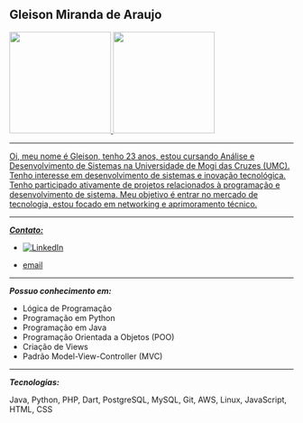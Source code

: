 ## **Gleison Miranda de Araujo**
<div>
<a href="https://github.com/GleisonAraujo">
<img loading="lazy" height="180em" src="https://github-readme-stats.vercel.app/api/top-langs/?username=GleisonAraujo&layout=compact&langs_count=7&theme=dracula"/>
<img loading="lazy" height="180em" src="https://github-readme-stats.vercel.app/api?username=GleisonAraujo&show_icons=true&theme=dracula&include_all_commits=true&count_private=true"/>
</div>



***


Oi, meu nome é Gleison, tenho 23 anos, estou cursando Análise e Desenvolvimento de Sistemas na Universidade de Mogi das Cruzes (UMC). Tenho interesse em desenvolvimento de sistemas e inovação tecnológica. Tenho participado ativamente de projetos relacionados à programação e desenvolvimento de sistema. Meu objetivo é entrar no mercado de tecnologia, estou focado em networking e aprimoramento técnico.


***



***Contato:***


- [![LinkedIn](linkedin_icon.png)](https://www.linkedin.com/in/gleison-araujo2)


- [email](mailto:araujo.gleison67@gmail.com)


***


***Possuo conhecimento em:***


- Lógica de Programação
- Programação em Python
- Programação em Java
- Programação Orientada a Objetos (POO)
- Criação de Views
- Padrão Model-View-Controller (MVC)



***
***Tecnologias:***

Java, Python, PHP, Dart, PostgreSQL, MySQL, Git, AWS, Linux, JavaScript, HTML, CSS




